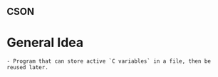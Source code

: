## CSON

# General Idea
	- Program that can store active `C variables` in a file, then be reused later.
